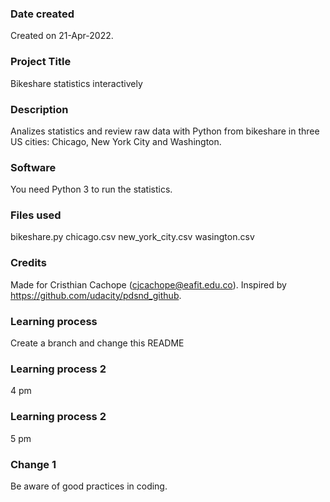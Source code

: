 ### Date created
Created on 21-Apr-2022.

### Project Title
Bikeshare statistics interactively

### Description
Analizes statistics and review raw data with Python from bikeshare in three US cities: Chicago, New York City and Washington.

### Software
You need Python 3 to run the statistics.

### Files used
bikeshare.py chicago.csv new_york_city.csv wasington.csv

### Credits
Made for Cristhian Cachope (cjcachope@eafit.edu.co). Inspired by https://github.com/udacity/pdsnd_github.

### Learning process
Create a branch and change this README

### Learning process 2
4 pm

### Learning process 2
5 pm

### Change 1
Be aware of good practices in coding.
